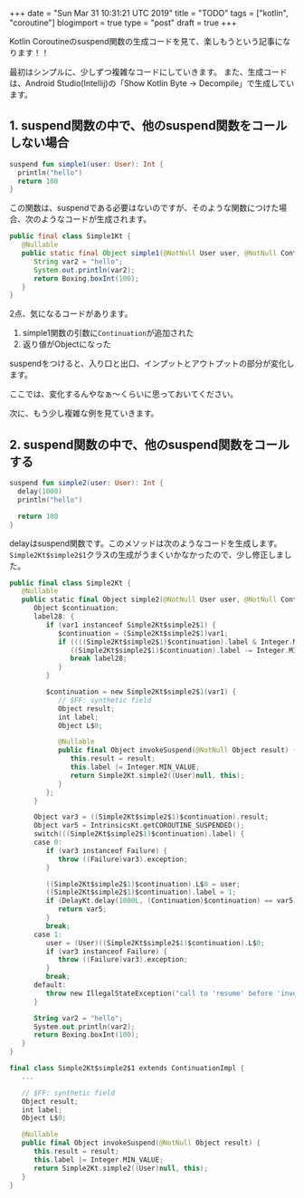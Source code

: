 +++
date = "Sun Mar 31 10:31:21 UTC 2019"
title = "TODO"
tags = ["kotlin", "coroutine"]
blogimport = true
type = "post"
draft = true
+++

Kotlin Coroutineのsuspend関数の生成コードを見て、楽しもうという記事になります！！

最初はシンプルに、少しずつ複雑なコードにしていきます。
また、生成コードは、Android Studio(Intellij)の「Show Kotlin Byte -> Decompile」で生成しています。

## 1. suspend関数の中で、他のsuspend関数をコールしない場合

```kotlin
suspend fun simple1(user: User): Int {
  println("hello")
  return 100
}
```

この関数は、suspendである必要はないのですが、そのような関数につけた場合、次のようなコードが生成されます。

```java
public final class Simple1Kt {
   @Nullable
   public static final Object simple1(@NotNull User user, @NotNull Continuation var1) {
      String var2 = "hello";
      System.out.println(var2);
      return Boxing.boxInt(100);
   }
}
```

2点、気になるコードがあります。

1. simple1関数の引数に`Continuation`が追加された
2. 返り値がObjectになった

suspendをつけると、入り口と出口、インプットとアウトプットの部分が変化します。

ここでは、変化するんやなぁ〜くらいに思っておいてください。

次に、もう少し複雑な例を見ていきます。

## 2. suspend関数の中で、他のsuspend関数をコールする

```kotlin
suspend fun simple2(user: User): Int {
  delay(1000)
  println("hello")

  return 100
}
```

delayはsuspend関数です。このメソッドは次のようなコードを生成します。`Simple2Kt$simple2$1`クラスの生成がうまくいかなかったので、少し修正しました。

```kotlin
public final class Simple2Kt {
   @Nullable
   public static final Object simple2(@NotNull User user, @NotNull Continuation var1) {
      Object $continuation;
      label28: {
         if (var1 instanceof Simple2Kt$simple2$1) {
            $continuation = (Simple2Kt$simple2$1)var1;
            if ((((Simple2Kt$simple2$1)$continuation).label & Integer.MIN_VALUE) != 0) {
               ((Simple2Kt$simple2$1)$continuation).label -= Integer.MIN_VALUE;
               break label28;
            }
         }

         $continuation = new Simple2Kt$simple2$1(var1) {
            // $FF: synthetic field
            Object result;
            int label;
            Object L$0;

            @Nullable
            public final Object invokeSuspend(@NotNull Object result) {
               this.result = result;
               this.label |= Integer.MIN_VALUE;
               return Simple2Kt.simple2((User)null, this);
            }
         };
      }

      Object var3 = ((Simple2Kt$simple2$1)$continuation).result;
      Object var5 = IntrinsicsKt.getCOROUTINE_SUSPENDED();
      switch(((Simple2Kt$simple2$1)$continuation).label) {
      case 0:
         if (var3 instanceof Failure) {
            throw ((Failure)var3).exception;
         }

         ((Simple2Kt$simple2$1)$continuation).L$0 = user;
         ((Simple2Kt$simple2$1)$continuation).label = 1;
         if (DelayKt.delay(1000L, (Continuation)$continuation) == var5) {
            return var5;
         }
         break;
      case 1:
         user = (User)((Simple2Kt$simple2$1)$continuation).L$0;
         if (var3 instanceof Failure) {
            throw ((Failure)var3).exception;
         }
         break;
      default:
         throw new IllegalStateException("call to 'resume' before 'invoke' with coroutine");
      }

      String var2 = "hello";
      System.out.println(var2);
      return Boxing.boxInt(100);
   }
}

final class Simple2Kt$simple2$1 extends ContinuationImpl {
   ...

   // $FF: synthetic field
   Object result;
   int label;
   Object L$0;

   @Nullable
   public final Object invokeSuspend(@NotNull Object result) {
      this.result = result;
      this.label |= Integer.MIN_VALUE;
      return Simple2Kt.simple2((User)null, this);
   }
}
```
